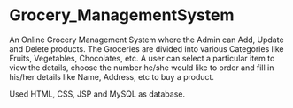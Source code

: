 # Grocery_ManagementSystem
An Online Grocery Management System where the Admin can Add, Update and Delete products. The Groceries are divided into various Categories like Fruits, Vegetables, Chocolates, etc. A user can select a particular item to view the details, choose the number he/she would like to order and fill in his/her details like Name, Address, etc to buy a product.

Used HTML, CSS, JSP and MySQL as database.
